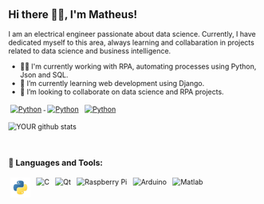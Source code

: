 ## Hi there :raising_hand_man:, I'm **Matheus**!

I am an electrical engineer passionate about data science. Currently, I have dedicated myself to this area, always learning and collabaration in projects related to data science and business intelligence.
- :man_technologist: I'm currently working with RPA, automating processes using Python, Json and SQL.
- :green_book: I’m currently learning web development using Django.
- :handshake: I’m looking to collaborate on data science and RPA projects. 

<p align="left">
 <a href="https://github.com/mfaysoares" target="_blank" rel="noopener noreferrer"> <img src="https://img.shields.io/badge/GitHub-100000?style=for-the-badge&logo=github&logoColor=white" alt="Python" height="40" style="vertical-align:top; margin:4px"> </a>
 <a href="https://www.linkedin.com/in/matheusfay" target="_blank" rel="noopener noreferrer"> <img src="https://img.shields.io/badge/LinkedIn-0077B5?style=for-the-badge&logo=linkedin&logoColor=white" alt="Python" height="40" style="vertical-align:top; margin:4px"></a>
 <a href="mailto:mfaysoares@gmail.com"> <img src="https://img.shields.io/badge/Gmail-D14836?style=for-the-badge&logo=gmail&logoColor=white" alt="Python" height="40" style="vertical-align:top; margin:4px"></a>
</p>

![YOUR github stats](https://github-readme-stats.vercel.app/api?username=mfaysoares&show_icons=true&theme=tokyonight)

<br />

### 🧰 Languages and Tools:
<p align="left">
<img src="https://raw.githubusercontent.com/github/explore/80688e429a7d4ef2fca1e82350fe8e3517d3494d/topics/python/python.png" alt="Python" height="40" style="vertical-align:top; margin:4px">
<img src="https://user-images.githubusercontent.com/42747200/46140125-da084900-c26d-11e8-8ea7-c45ae6306309.png" alt="C" height="40" style="vertical-align:top; margin:4px">
<img src="https://retifrav.github.io/blog/2019/06/22/qt-yet-another-new-icon/qtcreator.ico" alt="Qt" height="40" style="vertical-align:top; margin:4px">
<img src="https://www.raspberrypi.org/app/uploads/2011/10/Raspi-PGB001.png" alt="Raspberry Pi" height="40" style="vertical-align:top; margin:4px">
<img src="https://upload.wikimedia.org/wikipedia/commons/thumb/8/87/Arduino_Logo.svg/1280px-Arduino_Logo.svg.png" alt="Arduino" height="40" style="vertical-align:top; margin:4px">
<img src="https://upload.wikimedia.org/wikipedia/commons/2/21/Matlab_Logo.png" alt="Matlab" height="40" style="vertical-align:top; margin:4px">
</p>





